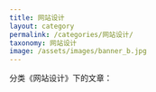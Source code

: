 ```yaml
---
title: 网站设计 
layout: category
permalink: /categories/网站设计/
taxonomy: 网站设计
image: /assets/images/banner_b.jpg
---
```

分类《网站设计》下的文章： 